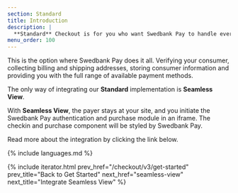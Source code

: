```yaml
---
section: Standard
title: Introduction
description: |
  **Standard** Checkout is for you who want Swedbank Pay to handle everything.
menu_order: 100
---
```


This is the option where Swedbank Pay does it all. Verifying your consumer,
collecting billing and shipping addresses, storing consumer information and
providing you with the full range of available payment methods.

The only way of integrating our **Standard** implementation is **Seamless
View**.

With **Seamless View**, the payer stays at your site, and you initiate the
Swedbank Pay authentication and purchase module in an iframe. The checkin and
purchase component will be styled by Swedbank Pay.

Read more about the integration by clicking the link below.

{% include languages.md %}

{% include iterator.html prev_href="/checkout/v3/get-started"
                         prev_title="Back to Get Started"
                         next_href="seamless-view"
                         next_title="Integrate Seamless View" %}
